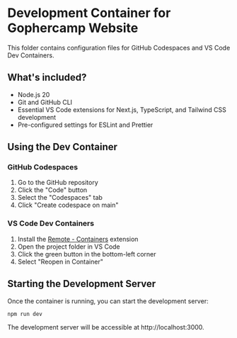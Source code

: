 # Development Container for Gophercamp Website

This folder contains configuration files for GitHub Codespaces and VS Code Dev Containers.

## What's included?

- Node.js 20
- Git and GitHub CLI
- Essential VS Code extensions for Next.js, TypeScript, and Tailwind CSS development
- Pre-configured settings for ESLint and Prettier

## Using the Dev Container

### GitHub Codespaces

1. Go to the GitHub repository
2. Click the "Code" button
3. Select the "Codespaces" tab
4. Click "Create codespace on main"

### VS Code Dev Containers

1. Install the [Remote - Containers](https://marketplace.visualstudio.com/items?itemName=ms-vscode-remote.remote-containers) extension
2. Open the project folder in VS Code
3. Click the green button in the bottom-left corner
4. Select "Reopen in Container"

## Starting the Development Server

Once the container is running, you can start the development server:

```bash
npm run dev
```

The development server will be accessible at http://localhost:3000.
